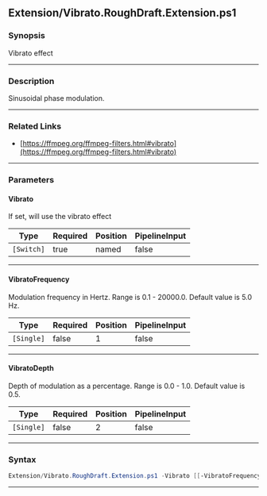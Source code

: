 
Extension/Vibrato.RoughDraft.Extension.ps1
------------------------------------------
### Synopsis
Vibrato effect

---
### Description

Sinusoidal phase modulation.

---
### Related Links
* [https://ffmpeg.org/ffmpeg-filters.html#vibrato](https://ffmpeg.org/ffmpeg-filters.html#vibrato)



---
### Parameters
#### **Vibrato**

If set, will use the vibrato effect






|Type      |Required|Position|PipelineInput|
|----------|--------|--------|-------------|
|`[Switch]`|true    |named   |false        |



---
#### **VibratoFrequency**

Modulation frequency in Hertz. Range is 0.1 - 20000.0. Default value is 5.0 Hz.






|Type      |Required|Position|PipelineInput|
|----------|--------|--------|-------------|
|`[Single]`|false   |1       |false        |



---
#### **VibratoDepth**

Depth of modulation as a percentage. Range is 0.0 - 1.0. Default value is 0.5.






|Type      |Required|Position|PipelineInput|
|----------|--------|--------|-------------|
|`[Single]`|false   |2       |false        |



---
### Syntax
```PowerShell
Extension/Vibrato.RoughDraft.Extension.ps1 -Vibrato [[-VibratoFrequency] <Single>] [[-VibratoDepth] <Single>] [<CommonParameters>]
```
---



